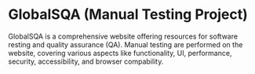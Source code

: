 # GlobalSQA (Manual Testing Project)
GlobalSQA is a comprehensive website offering resources for software resting and quality assurance (QA). Manual testing are performed on the website, covering various aspects like functionality, UI, performance, security, accessibility, and browser compability.
